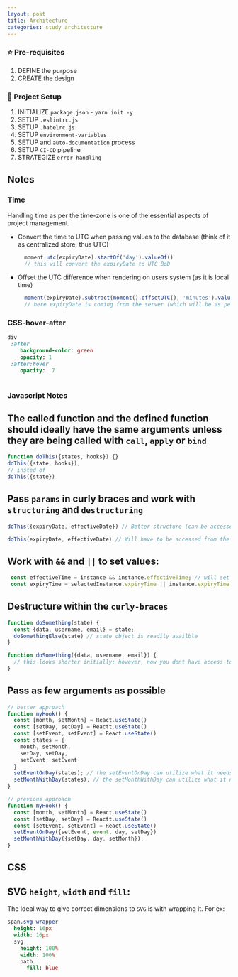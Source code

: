 ```yaml
---
layout: post
title: Architecture
categories: study architecture
---
```


### :star: Pre-requisites
1. DEFINE the purpose
1. CREATE the design

### :whale: Project Setup
1. INITIALIZE `package.json` - `yarn init -y`
1. SETUP `.eslintrc.js`
1. SETUP `.babelrc.js`
1. SETUP `environment-variables`
1. SETUP and `auto-documentation` process
1. SETUP `CI-CD` pipeline
1. STRATEGIZE `error-handling`


## Notes
### Time
Handling time as per the time-zone is one of the essential aspects of project management.
- Convert the time to UTC when passing values to the database (think of it as centralized store; thus UTC)
  ```javascript  
    moment.utc(expiryDate).startOf('day').valueOf()
    // this will convert the expiryDate to UTC BoD
  ```
- Offset the UTC difference when rendering on users system (as it is local time)
  ```javascript
    moment(expiryDate).subtract(moment().offsetUTC(), 'minutes').valueOf()
    // here expiryDate is coming from the server (which will be as per UTC); thus we offset it to get the local time.
  ```
### CSS-hover-after
 ```sass
div
  :after
     background-color: green
     opacity: 1
  :after:hover
     opacity: .7
   
```


### Javascript Notes
## The called function and the defined function should ideally have the same arguments unless they are being called with `call`, `apply` or `bind`
```javascript
function doThis({states, hooks}) {}
doThis({state, hooks});
// insted of
doThis({state})
```
## Pass `params` in curly braces and work with `structuring` and `destructuring`

```javascript
doThis({expiryDate, effectiveDate}) // Better structure (can be accessed in any order

doThis(expiryDate, effectiveDate) // Will have to be accessed from the available order
```

## Work with `&&` and `||` to set values:
```javascript
 const effectiveTime = instance && instance.effectiveTime; // will set the last available value if the previous values are available (for ex. will set instance.effectiveTime if instance is available.
 const expiryTime = selectedInstance.expiryTime || instance.expiryTime // will set the first available value.  For ex. will set the selecedInstance.expiryTime if it is available.  ONLY if it is not available it will set the instance.expirtyTime
```

## Destructure within the `curly-braces`
```javascript
function doSomething(state) {
  const {data, username, email} = state;
  doSomethingElse(state) // state object is readily availble
}

function doSomething({data, username, email}) {
  // this looks shorter initially; however, now you dont have access to the component `state` object
}
```

## Pass as few arguments as possible
```javascript
// better approach
function myHook() {
  const [month, setMonth] = React.useState()
  const [setDay, setDay] = Reactt.useState()
  const [setEvent, setEvent] = React.useState()
  const states = {
    month, setMonth,
    setDay, setDay,
    setEvent, setEvent
  }
  setEventOnDay(states); // the setEventOnDay can utilize what it needs
  setMonthWithDay(states); // the setMonthWithDay can utilize what it needs
}

// previous approach
function myHook() {
  const [month, setMonth] = React.useState()
  const [setDay, setDay] = Reactt.useState()
  const [setEvent, setEvent] = React.useState()
  setEventOnDay({setEvent, event, day, setDay})
  setMonthWithDay({setDay, day, setMonth});
}
```



## CSS
## SVG `height`, `width` and `fill`:
The ideal way to give correct dimensions to `SVG` is with wrapping it.  For ex:
```sass
span.svg-wrapper
  height: 16px
  width: 16px
  svg
    height: 100%
    width: 100%
    path
      fill: blue
```
